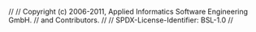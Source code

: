 //
// Copyright (c) 2006-2011, Applied Informatics Software Engineering GmbH.
// and Contributors.
//
// SPDX-License-Identifier:	BSL-1.0
//

